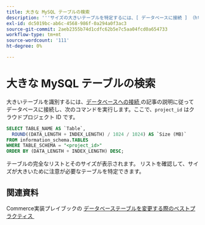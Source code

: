 ```yaml
---
title: 大きな MySQL テーブルの検索
description: '''サイズの大きいテーブルを特定するには、[ データベースに接続 ] （https://experienceleague.adobe.com/ja/docs/commerce-cloud-service/user-guide/configure/service/mysql#connect-to-the-database）の記事の説明に従ってデータベースに接続し、次のコマンドを実行します。ここで、''project_id''は Cloud プロジェクト ID です。'''
exl-id: dc5019bc-ab6c-4568-986f-0a294a0f3ac3
source-git-commit: 2aeb2355b74d1cdfc62b5e7c5aa04fcd0a654733
workflow-type: tm+mt
source-wordcount: '111'
ht-degree: 0%

---
```


# 大きな MySQL テーブルの検索

大きいテーブルを識別するには、[&#x200B; データベースへの接続 &#x200B;](https://experienceleague.adobe.com/ja/docs/commerce-cloud-service/user-guide/configure/service/mysql#connect-to-the-database) の記事の説明に従ってデータベースに接続し、次のコマンドを実行します。ここで、`project_id` はクラウドプロジェクト ID です。

```sql
SELECT TABLE_NAME AS `Table`,
  ROUND((DATA_LENGTH + INDEX_LENGTH) / 1024 / 1024) AS `Size (MB)`
FROM information_schema.TABLES
WHERE TABLE_SCHEMA = "<project_id>"
ORDER BY (DATA_LENGTH + INDEX_LENGTH) DESC;
```

テーブルの完全なリストとそのサイズが表示されます。 リストを確認して、サイズが大きいために注意が必要なテーブルを特定できます。

## 関連資料

Commerce実装プレイブックの [&#x200B; データベーステーブルを変更する際のベストプラクティス &#x200B;](https://experienceleague.adobe.com/ja/docs/commerce-operations/implementation-playbook/best-practices/development/modifying-core-and-third-party-tables#why-adobe-recommends-avoiding-modifications)
